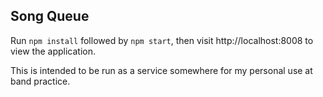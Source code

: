 Song Queue
----------

Run `npm install` followed by `npm start`, then visit http://localhost:8008 to view the application.

This is intended to be run as a service somewhere for my personal use at band practice.
